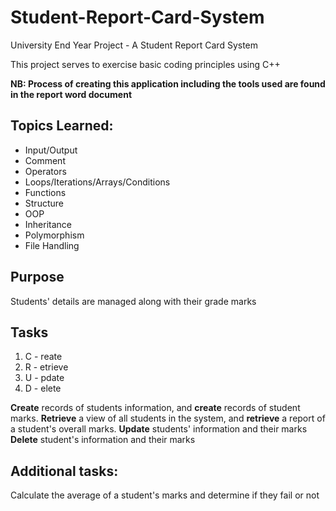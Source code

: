 # Student-Report-Card-System
University End Year Project - A Student Report Card System

This project serves to exercise basic coding principles using C++

**NB: Process of creating this application including the tools used are found in the report word document**

Topics Learned:
---
- Input/Output
- Comment
- Operators
- Loops/Iterations/Arrays/Conditions
- Functions
- Structure
- OOP
- Inheritance
- Polymorphism
- File Handling

Purpose
---
Students' details are managed along with their grade marks

Tasks
---
1. C - reate
2. R - etrieve
3. U - pdate
4. D - elete

**Create** records of students information, and **create** records of student marks.
**Retrieve** a view of all students in the system, and **retrieve** a report of a student's overall marks.
**Update** students' information and their marks
**Delete** student's information and their marks

Additional tasks:
---
Calculate the average of a student's marks and determine if they fail or not

